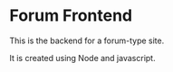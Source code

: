 # Forum Frontend

This is the backend for a forum-type site.

It is created using Node and javascript.